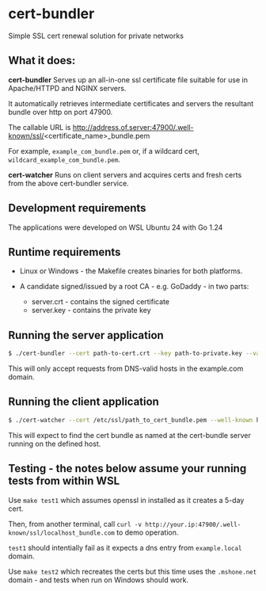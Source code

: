 # cert-bundler

Simple SSL cert renewal solution for private networks

## What it does:

**cert-bundler** Serves up an all-in-one ssl certificate file suitable for use in Apache/HTTPD and NGINX servers.

It automatically retrieves intermediate certificates and servers the resultant bundle over http on port 47900.

The callable URL is http://address.of.server:47900/.well-known/ssl/<certificate_name>\_bundle.pem

For example, `example_com_bundle.pem` or, if a wildcard cert, `wildcard_example_com_bundle.pem`.

**cert-watcher** Runs on client servers and acquires certs and fresh certs from the above cert-bundler service.

## Development requirements

The applications were developed on WSL Ubuntu 24 with Go 1.24

## Runtime requirements

- Linux or Windows - the Makefile creates binaries for both platforms.

- A candidate signed/issued by a root CA - e.g. GoDaddy - in two parts:
  - server.crt - contains the signed certificate
  - server.key - contains the private key

## Running the server application

```bash
$ ./cert-bundler --cert path-to-cert.crt --key path-to-private.key --valid-client-domain example.com
```

This will only accept requests from DNS-valid hosts in the example.com domain.

## Running the client application

```bash
$ ./cert-watcher --cert /etc/ssl/path_to_cert_bundle.pem --well-known host.name.or.ip.address
```

This will expect to find the cert bundle as named at the cert-bundle server running on the defined host.

## Testing - the notes below assume your running tests from within WSL

Use `make test1` which assumes openssl in installed as it creates a 5-day cert.

Then, from another terminal, call `curl -v http://your.ip:47900/.well-known/ssl/localhost_bundle.com` to demo operation.

`test1` should intentially fail as it expects a dns entry from `example.local` domain.

Use `make test2` which recreates the certs but this time uses the `.mshone.net` domain - and tests when run on Windows should work.

```

```

